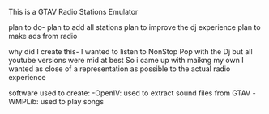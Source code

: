 This is a GTAV Radio Stations Emulator

plan to do-
    plan to add all stations
    plan to improve the dj experience
    plan to make ads from radio

why did I create this-
    I wanted to listen to NonStop Pop with the Dj but all youtube versions were mid at best
    So i came up with maikng my own
    I wanted as close of a representation as possible to the actual radio experience

software used to create:
    -OpenIV: used to extract sound files from GTAV
    -WMPLib: used to play songs
